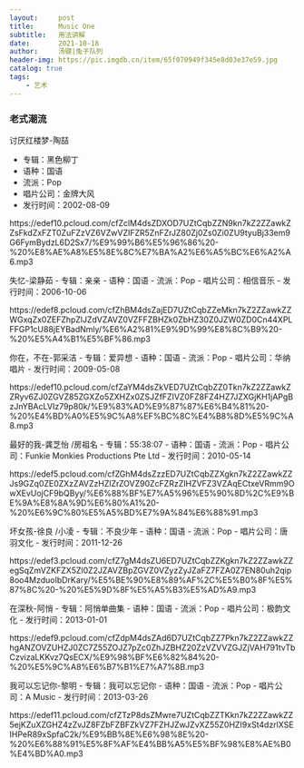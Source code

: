 ```yaml
---
layout:     post
title:      Music One
subtitle:   用法讲解
date:       2021-10-18
author:     汤键|兔子队列
header-img: https://pic.imgdb.cn/item/65f070949f345e8d03e37e59.jpg
catalog: true
tags:
    - 艺术
---
```


### 老式潮流
讨厌红楼梦-陶喆
- 专辑：黑色柳丁
- 语种：国语
- 流派：Pop
- 唱片公司：金牌大风
- 发行时间：2002-08-09
<p>https://edef10.pcloud.com/cfZclM4dsZDXOD7UZtCqbZZN9kn7kZ2ZZawkZZsFkdZxFZT0ZuFZzVZ6VZwVZIFZR5ZnFZrJZ80Zj0Zs0Zi0ZU9tyuBj33em9G6FymBydzL6D2Sx7/%E9%99%B6%E5%96%86%20-%20%E8%AE%A8%E5%8E%8C%E7%BA%A2%E6%A5%BC%E6%A2%A6.mp3</p>
失忆-梁静茹
- 专辑：亲亲
- 语种：国语
- 流派：Pop
- 唱片公司：相信音乐
- 发行时间：2006-10-06
<p>https://edef8.pcloud.com/cfZhBM4dsZajED7UZtCqbZZeMkn7kZ2ZZawkZZWGxqZx0ZEFZhpZlJZdVZAVZ0VZFFZBHZk0ZbHZ30Z0JZW0ZD0Cn44XPLFFGP1cU88jEYBadNmly/%E6%A2%81%E9%9D%99%E8%8C%B9%20-%20%E5%A4%B1%E5%BF%86.mp3</p>
你在，不在-郭采洁
- 专辑：爱异想
- 语种：国语
- 流派：Pop
- 唱片公司：华纳唱片
- 发行时间：2009-05-08
<p>https://edef10.pcloud.com/cfZaYM4dsZkVED7UZtCqbZZ0Tkn7kZ2ZZawkZZRyv6ZJ0ZGVZ85ZGXZo5ZXHZx0ZSJZfFZIVZ0FZ8FZ4HZ7JZXGjKH1jAPgBzJnYBAcLVIz79p80k/%E9%83%AD%E9%87%87%E6%B4%81%20-%20%E4%BD%A0%E5%9C%A8%EF%BC%8C%E4%B8%8D%E5%9C%A8.mp3</p>
最好的我-龚芝怡 /房祖名
- 专辑：55:38:07
- 语种：国语
- 流派：Pop
- 唱片公司：Funkie Monkies Productions Pte Ltd
- 发行时间：2010-05-14
<p>https://edef5.pcloud.com/cfZGhM4dsZzzED7UZtCqbZZXgkn7kZ2ZZawkZZJs9GZq0ZE0ZXzZAVZzHZlZrZOVZ90ZcFZRzZIHZVFZ3VZAqECtxeVRmm9OwXEvUojCF9bQByy/%E6%88%BF%E7%A5%96%E5%90%8D%2C%E9%BE%9A%E8%8A%9D%E6%80%A1%20-%20%E6%9C%80%E5%A5%BD%E7%9A%84%E6%88%91.mp3</p>
坏女孩-徐良 /小凌
- 专辑：不良少年
- 语种：国语
- 流派：Pop
- 唱片公司：唐羽文化
- 发行时间：2011-12-26
<p>https://edef3.pcloud.com/cfZ7gM4dsZU6ED7UZtCqbZZKgkn7kZ2ZZawkZZegSqZmVZKFZX5Zl0Z2JZAVZBpZGVZ0VZyzZyJZaFZ7FZA0Z7EN80uh2qip8oo4MzduoIbDrKary/%E5%BE%90%E8%89%AF%2C%E5%B0%8F%E5%87%8C%20-%20%E5%9D%8F%E5%A5%B3%E5%AD%A9.mp3</p>
在深秋-阿悄
- 专辑：阿悄单曲集
- 语种：国语
- 流派：Pop
- 唱片公司：极韵文化
- 发行时间：2013-01-01
<p>https://edef9.pcloud.com/cfZdpM4dsZAd6D7UZtCqbZZ7Pkn7kZ2ZZawkZZhgANZOVZUHZJ0ZC7Z55ZOJZ7pZc0ZhJZBHZ20ZzVZVVZGJZjVAH791tvTbCzvizaLKKvz7QsECX/%E9%98%BF%E6%82%84%20-%20%E5%9C%A8%E6%B7%B1%E7%A7%8B.mp3</p>
我可以忘记你-黎明
- 专辑：我可以忘记你
- 语种：国语
- 流派：Pop
- 唱片公司：A Music
- 发行时间：2013-03-26
<p>https://edef11.pcloud.com/cfZTzP8dsZMwre7UZtCqbZZTKkn7kZ2ZZawkZZ5ejKZuXZGHZ4zZvJZ8FZbFZBFZkVZ7FZHJZwJZvXZ55Z0HZI9xSt4dzrlXSEIHPeR89xSpfaC2k/%E9%BB%8E%E6%98%8E%20-%20%E6%88%91%E5%8F%AF%E4%BB%A5%E5%BF%98%E8%AE%B0%E4%BD%A0.mp3</p>